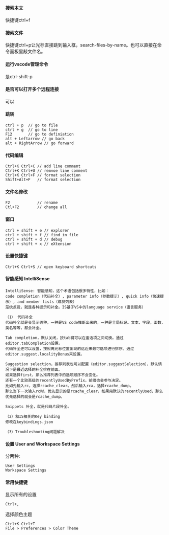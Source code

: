 #### 搜索本文
快捷键ctrl+f

#### 搜索文件
快捷键ctrl+p让光标直接跳到输入框，search-files-by-name。也可以直接在命令面板里敲文件名。

#### 运行vscode管理命令
是ctrl-shift-p

#### 是否可以打开多个远程连接
可以

#### 跳转
```
ctrl + p  // go to file 
ctrl + g  // go to line
F12       // go to definiation
alt + Leftarrow // go back
alt + RightArrow // go forward
```

#### 代码编辑
```
Ctrl+K Ctrl+C // add line comment
Ctrl+K Ctrl+U // remvoe line comment
Ctrl+K Ctrl+F // format selection
Shift+Alt+F   // format selection
```

#### 文件名修改
```
F2            // rename
Ctl+F2        // change all
```

#### 窗口
```
ctrl + shift + e // explorer
ctrl + shift + f // find in file
ctrl + shift + d // debug
ctrl + shift + x // eXtension
```

#### 设置快捷键
```
Ctrl+K Ctrl+S // open keyboard shortcuts
```

####  智能感知 IntelliSense

```
IntelliSense: 智能感知，这个术语包括很多特性，比如：
code completion（代码补全）, parameter info（参数提示）, quick info（快速提示）, and member lists（成员列表）
笼统点说，就是各种提示和补全。IS基于VS中的language service（语言服务）

（1） 代码补全
代码补全就是会显示俩种，一种是VS code推断出来的，一种是全局标记。文本，字段，函数，类名等等，都会补全。

Tab completion，默认关闭，按tab键可以在备选项之间切换。通过editor.tabCompletion设置。
代码补全还可以设置，按照离光标位置出现的远近来最可选项进行排序。通过editor.suggest.localityBonus来设置。

Suggestion selection，推荐列表也可以配置（editor.suggestSelection），默认情况下是最近选择的补全排在前面。
如果选择first，那么推荐列表中的选项顺序不会变化。
还有一个比较高级的recentlyUsedByPrefix，前缀也会参与决定。
比如先输入rc，选择rcache_clear。然后输入rca，选择rcache_dump。
那么当下一次输入rc时，优先显示的是rcache_clear，如果用默认的recentlyUsed，那么优先选择的就会是rcache_dump。

Snippets 补全，就是代码片段补全。

（2）和IS相关的Key binding
修改在keybindings.json

（3）Troubleshooting问题解决
```

#### 设置 User and Workspace Settings
分两种:
```
User Settings
Workspace Settings 
```

#### 常用快捷键

显示所有的设置
```
Ctrl+,
```
选择颜色主题
```
Ctrl+K Ctrl+T
File > Preferences > Color Theme
```

